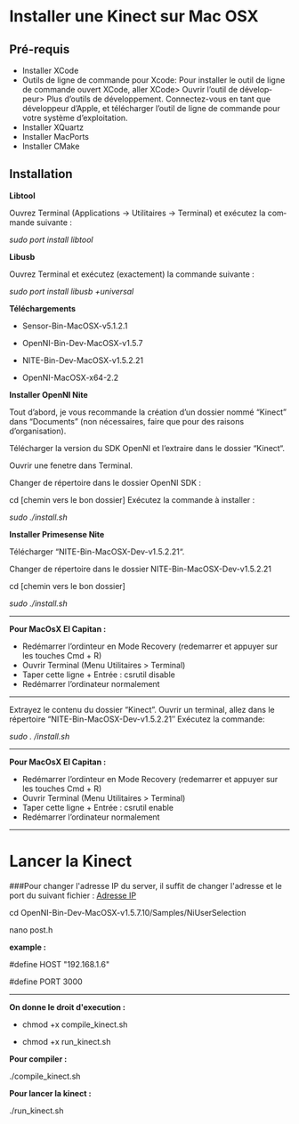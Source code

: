 Installer une Kinect sur Mac OSX
==============

Pré-requis
--------------
- Ins­tal­ler XCode
- Outils de ligne de com­mande pour Xcode: Pour ins­tal­ler le outil de ligne de com­mande ouvert XCode, aller XCode> Ouvrir l’outil de déve­lop­peur> Plus d’outils de déve­lop­pe­ment. Connectez-vous en tant que déve­lop­peur d’Apple, et télé­char­ger l’outil de ligne de com­mande pour votre sys­tème d’exploitation.
- Ins­tal­ler XQuartz
- Ins­tal­ler MacPorts
- Ins­tal­ler CMake

Ins­tal­la­tion
--------------

**Lib­tool**

Ouvrez Ter­mi­nal (Appli­ca­tions → Uti­li­taires → Ter­mi­nal) et exé­cu­tez la com­mande suivante :

*sudo port install libtool*

**Libusb**

Ouvrez Ter­mi­nal et exé­cu­tez (exac­te­ment) la com­mande suivante :

*sudo port install libusb +universal*

**Télé­char­ge­ments**

- Sensor-Bin-MacOSX-v5.1.2.1

- OpenNI-Bin-Dev-MacOSX-v1.5.7

- NITE-Bin-Dev-MacOSX-v1.5.2.21

- OpenNI-MacOSX-x64-2.2

**Ins­tal­ler OpenNI Nite**

Tout d’abord, je vous recom­mande la créa­tion d’un dos­sier nommé “Kinect” dans “Docu­ments” (non néces­saires, faire que pour des rai­sons d’organisation).

Télé­char­ger la ver­sion du SDK OpenNI et l’extraire dans le dos­sier “Kinect“.

Ouvrir une fenetre dans Ter­mi­nal.

Chan­ger de réper­toire dans le dos­sier OpenNI SDK :

cd [chemin vers le bon dossier]
Exé­cu­tez la com­mande à installer :

*sudo ./install.sh*

**Ins­tal­ler Pri­me­sense Nite**

Télé­char­ger “NITE-Bin-MacOSX-Dev-v1.5.2.21“.

Chan­ger de réper­toire dans le dos­sier NITE-Bin-MacOSX-Dev-v1.5.2.21

cd [chemin vers le bon dossier]

*sudo ./install.sh*


--------------


**Pour MacOsX El Capi­tan :**

- Redé­mar­rer l’ordinteur en Mode Reco­very (rede­mar­rer et appuyer sur les touches Cmd + R)
- Ouvrir Ter­mi­nal (Menu Uti­li­taires > Terminal)
- Taper cette ligne + Entrée : csrutil disable
- Redé­mar­rer l’ordinateur normalement
 
--------------


Extra­yez le contenu du dos­sier “Kinect”. Ouvrir un ter­mi­nal, allez dans le réper­toire “NITE-Bin-MacOSX-Dev-v1.5.2.21″ Exé­cu­tez la commande:

*sudo . /install.sh*

--------------

**Pour MacOsX El Capi­tan :**

- Redé­mar­rer l’ordinteur en Mode Reco­very (rede­mar­rer et appuyer sur les touches Cmd + R)
- Ouvrir Ter­mi­nal (Menu Uti­li­taires > Terminal)
- Taper cette ligne + Entrée : csrutil enable
- Redé­mar­rer l’ordinateur normalement

--------------

Lancer la Kinect
==============

###Pour changer l'adresse IP du server, il suffit de changer l'adresse et le port du suivant fichier :  [Adresse IP](https://github.com/NablaT/Mini-Golf/blob/master/kinect/OpenNI-Bin-Dev-MacOSX-v1.5.7.10/Samples/NiUserSelection/post.h)

cd OpenNI-Bin-Dev-MacOSX-v1.5.7.10/Samples/NiUserSelection

nano post.h

**example :**

 #define HOST "192.168.1.6"
 
 #define PORT 3000
 
-------------------

**On donne le droit d'execution :**

- chmod +x compile_kinect.sh

- chmod +x run_kinect.sh

**Pour compiler :**

./compile_kinect.sh

**Pour lancer la kinect :**

./run_kinect.sh
